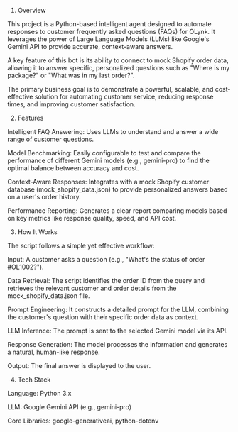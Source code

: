 1. Overview

This project is a Python-based intelligent agent designed to automate responses to customer frequently asked questions (FAQs) for OLynk. It leverages the power of Large Language Models (LLMs) like Google's Gemini API to provide accurate, context-aware answers.

A key feature of this bot is its ability to connect to mock Shopify order data, allowing it to answer specific, personalized questions such as "Where is my package?" or "What was in my last order?".

The primary business goal is to demonstrate a powerful, scalable, and cost-effective solution for automating customer service, reducing response times, and improving customer satisfaction.

2. Features

Intelligent FAQ Answering: Uses LLMs to understand and answer a wide range of customer questions.

Model Benchmarking: Easily configurable to test and compare the performance of different Gemini models (e.g., gemini-pro) to find the optimal balance between accuracy and cost.

Context-Aware Responses: Integrates with a mock Shopify customer database (mock_shopify_data.json) to provide personalized answers based on a user's order history.

Performance Reporting: Generates a clear report comparing models based on key metrics like response quality, speed, and API cost.

3. How It Works

The script follows a simple yet effective workflow:

Input: A customer asks a question (e.g., "What's the status of order #OL1002?").

Data Retrieval: The script identifies the order ID from the query and retrieves the relevant customer and order details from the mock_shopify_data.json file.

Prompt Engineering: It constructs a detailed prompt for the LLM, combining the customer's question with their specific order data as context.

LLM Inference: The prompt is sent to the selected Gemini model via its API.

Response Generation: The model processes the information and generates a natural, human-like response.

Output: The final answer is displayed to the user.

4. Tech Stack

Language: Python 3.x

LLM: Google Gemini API (e.g., gemini-pro)

Core Libraries: google-generativeai, python-dotenv

